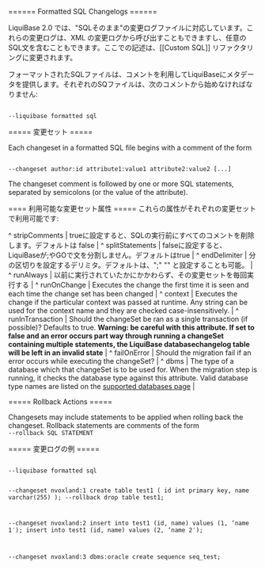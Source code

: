 ====== Formatted SQL Changelogs ======

LiquiBase 2.0 では、"SQLそのまま"の変更ログファイルに対応しています。これらの変更ログは、XML の変更ログから呼び出すこともできますし、任意のSQL文を含むこともできます。ここでの記述は、[[Custom SQL]] リファクタリングに変更されます。

フォーマットされたSQLファイルは、コメントを利用してLiquiBaseにメタデータを提供します。それぞれのSQファイルは、次のコメントから始めなければなりません:

<code sql>
--liquibase formatted sql
</code>

===== 変更セット =====

Each changeset in a formatted SQL file begins with a comment of the form

<code sql>
--changeset author:id attribute1:value1 attribute2:value2 [...]
</code>

The changeset comment is followed by one or more SQL statements, separated by
semicolons (or the value of the <endDelimiter> attribute).

==== 利用可能な変更セット属性 =====
これらの属性がそれぞれの変更セットで利用可能です:

^ stripComments  | trueに設定すると、SQLの実行前にすべてのコメントを削除します。デフォルトは false  | 
^ splitStatements  | falseに設定すると、LiquiBaseが;やGOで文を分割しません。デフォルトはtrue  | 
^ endDelimiter  | 分の区切りを設定するデリミタ。デフォルトは、";" "" と設定することも可能。  | 
^ runAlways  | 以前に実行されていたかにかかわらず、その変更セットを毎回実行する |
^ runOnChange  | Executes the change the first time it is seen and each time the change set has been changed |
^ context  | Executes the change if the particular context was passed at runtime. Any string can be used for the context name and they are checked case-insensitively. |
^ runInTransaction  | Should the changeSet be ran as a single transaction (if possible)?  Defaults to true.  **Warning: be careful with this attribute.  If set to false and an error occurs part way through running a changeSet containing multiple statements, the LiquiBase databasechangelog table will be left in an invalid state** |
^ failOnError | Should the migration fail if an error occurs while executing the changeSet? |
^ dbms  | The type of a database which that changeSet is to be used for. When the migration step is running, it checks the database type against this attribute. Valid database type names are listed on the [supported databases page](../databases) |

===== Rollback Actions =====

Changesets may include statements to be applied when rolling back the changeset. Rollback statements are comments of the form
<code sql>
--rollback SQL STATEMENT
</code>

===== 変更ログの例 =====

<code sql>
--liquibase formatted sql

--changeset nvoxland:1
create table test1 (
    id int primary key,
    name varchar(255)
);
--rollback drop table test1;

--changeset nvoxland:2
insert into test1 (id, name) values (1, ‘name 1′);
insert into test1 (id, name) values (2, ‘name 2′);

--changeset nvoxland:3 dbms:oracle
create sequence seq_test;
</code>
